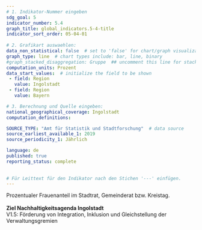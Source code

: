 ```yaml
---
# 1. Indikator-Nummer eingeben 
sdg_goal: 5 
indicator_number: 5.4
graph_title: global_indicators.5-4-title
indicator_sort_order: 05-04-01
 
# 2. Grafikart auswaehlen: 
data_non_statistical: false  # set to 'false' for chart/graph visualization 
graph_type: line  # chart types include: bar, line, binary 
#graph_stacked_disaggregation: Gruppe  ## uncomment this line for stacked bars. eplace 'Geschlecht' with the field of aggregation. 
computation_units: Prozent 
data_start_values:  # initialize the field to be shown  
 - field: Region 
   value: Ingolstadt 
 - field: Region 
   value: Bayern 

# 3. Berechnung und Quelle eingeben: 
national_geographical_coverage: Ingolstadt 
computation_definitions: 

SOURCE_TYPE: "Amt für Statistik und Stadtforschung"  # data source  
source_earliest_available_1: 2019
source_periodicity_1: Jährlich

language: de   
published: true 
reporting_status: complete
 
 
# Für Leittext für den Indikator nach den Stichen '---' einfügen. 
---
```

Prozentualer Frauenanteil im Stadtrat, Gemeinderat bzw. Kreistag.<br>
<br>
<b>Ziel Nachhaltigkeitsagenda Ingolstadt</b><br>
V1.5: Förderung von Integration, Inklusion und Gleichstellung der Verwaltungsgremien
